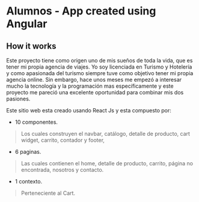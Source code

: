 # Alumnos - App created using Angular

## How it works

Este proyecto tiene como origen uno de mis sueños de toda la vida, que es tener mi propia agencia de viajes. Yo soy licenciada en Turismo y Hotelería y como apasionada del turismo siempre tuve como objetivo tener mi propia agencia online. Sin embargo, hace unos meses me empezó  a interesar mucho la tecnología y la programación mas específicamente y este proyecto me pareció una excelente oportunidad para combinar mis dos pasiones. 

Este sitio web esta creado usando React Js y esta compuesto por: 

- 10 componentes. 
> Los cuales construyen el navbar, catálogo, detalle de producto, cart widget, carrito, contador y footer,
- 6 paginas.
> Las cuales contienen el home,  detalle de producto, carrito, página no encontrada, nosotros y contacto.
- 1 contexto. 
> Perteneciente al Cart.
